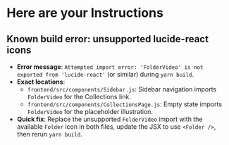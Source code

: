 # Here are your Instructions

## Known build error: unsupported lucide-react icons

- **Error message**: `Attempted import error: 'FolderVideo' is not exported from 'lucide-react'` (or similar) during `yarn build`.
- **Exact locations**:
  - `frontend/src/components/Sidebar.js`: Sidebar navigation imports `FolderVideo` for the Collections link.
  - `frontend/src/components/CollectionsPage.js`: Empty state imports `FolderVideo` for the placeholder illustration.
- **Quick fix**: Replace the unsupported `FolderVideo` import with the available `Folder` icon in both files, update the JSX to use `<Folder />`, then rerun `yarn build`.
